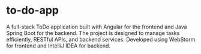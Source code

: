 # to-do-app
 A full-stack ToDo application built with Angular for the frontend and Java Spring Boot for the backend. The project is designed to manage tasks efficiently, RESTful APIs, and backend services. Developed using WebStorm for frontend and IntelliJ IDEA for backend.
